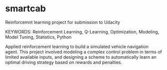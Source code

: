 # smartcab
Reinforcemnt learning project for submission to Udacity

KEYWORDS: Reinforcement Learning, Q-Learning, Optimization, Modeling, Model Tuning, Statistics, Python

Applied reinforcement learning to build a simulated vehicle navigation agent. This project involved modeling a complex control problem
in terms of limited available inputs, and designing a scheme to automatically learn an optimal driving strategy based on rewards and 
penalties.
